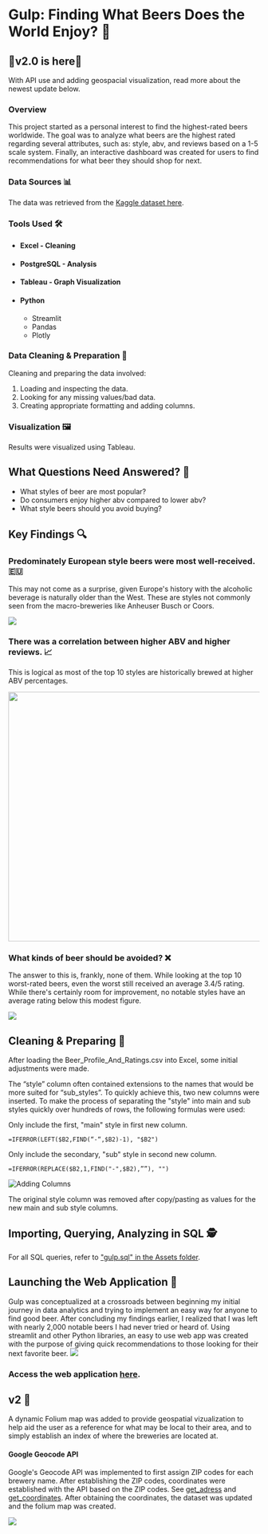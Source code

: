 # Gulp: Finding What Beers Does the World Enjoy? :beers:

## 🎉v2.0 is here🎉
With API use and adding geospacial visualization, read more about the newest update below.

### Overview
This project started as a personal interest to find the highest-rated beers worldwide. The goal was to analyze what beers are the highest rated regarding several attributes, such as: style, abv, and reviews based on a 1-5 scale system. Finally, an interactive dashboard was created for users to find recommendations for what beer they should shop for next.
### Data Sources 📊
The data was retrieved from the [Kaggle dataset here](https://www.kaggle.com/datasets/ruthgn/beer-profile-and-ratings-data-set?rvi=1).
### Tools Used 🛠️
- #### Excel - Cleaning
- #### PostgreSQL - Analysis
- #### Tableau - Graph Visualization
- #### Python
  - Streamlit
  - Pandas
  - Plotly

### Data Cleaning & Preparation 🧼
Cleaning and preparing the data involved:
1. Loading and inspecting the data.
2. Looking for any missing values/bad data.
3. Creating appropriate formatting and  adding columns.
### Visualization 🖼️
Results were visualized using Tableau.

## What Questions Need Answered? :thought_balloon:
 - What styles of beer are most popular?
 - Do consumers enjoy higher abv compared to lower abv?
 - What style beers should you avoid buying?

## Key Findings 🔍
### Predominately European style beers were most well-received. 🇪🇺
This may not come as a surprise, given Europe's history with the alcoholic beverage is naturally older than the West. These are styles not commonly seen from the macro-breweries like Anheuser Busch or Coors.

![](https://github.com/chrisbw3/gulp/blob/a1d9e1c1c0ebc0a4f9425be64f3aa0f068207ea1/Assets/top_10_styles.png)

### There was a correlation between higher ABV and higher reviews. 📈
This is logical as most of the top 10 styles are historically brewed at higher ABV percentages.

<img src="https://github.com/chrisbw3/gulp/blob/a1d9e1c1c0ebc0a4f9425be64f3aa0f068207ea1/Assets/abv_by_rating.png" width="1100" height="500"/>

### What kinds of beer should be avoided? ❌
The answer to this is, frankly, none of them. While looking at the top 10 worst-rated beers, even the worst still received an average 3.4/5 rating. While there's certainly room for improvement, no notable styles have an average rating below this modest figure.

![](https://github.com/chrisbw3/gulp/blob/b4b457e528d6ef6b2bc29cb542d3b88d5a086ad1/Assets/10_worst_beers.png)



## Cleaning & Preparing 🧼
After loading the Beer_Profile_And_Ratings.csv into Excel, some initial adjustments were made.

The “style” column often contained extensions to the names that would be more suited for “sub_styles”. To quickly achieve this, two new columns were inserted. To make the process of separating the "style" into main and sub styles quickly over hundreds of rows, the following formulas were used:

Only include the first, "main" style in first new column.
```
=IFERROR(LEFT($B2,FIND(“-“,$B2)-1), "$B2")
```
Only include the secondary, "sub" style in second new column.
```
=IFERROR(REPLACE($B2,1,FIND("-",$B2),””), "")
```
![Adding Columns](https://github.com/chrisbw3/gulp/blob/6232cec802f05d054e300df700b22ff12513b448/Assets/adding_columns.png)

The original style column was removed after copy/pasting as values for the new main and sub style columns.
## Importing, Querying, Analyzing in SQL 🕵️
For all SQL queries, refer to ["gulp.sql" in the Assets folder](https://github.com/chrisbw3/gulp/blob/e93efa8d3092b3180f315741942809852f300f73/Assets/gulp.sql).

## Launching the Web Application 🚀
Gulp was conceptualized at a crossroads between beginning my initial journey in data analytics and trying to implement an easy way for anyone to find good beer. After concluding my findings earlier, I realized that I was left with nearly 2,000 notable beers I had never tried or heard of. Using streamlit and other Python libraries, an easy to use web app was created with the purpose of giving quick recommendations to those looking for their next favorite beer.
![](https://github.com/chrisbw3/gulp/blob/779ecec9a76355c63dd9c8637dfd6581c8910e4d/Assets/GIF%20Recording%202023-12-02%20at%2011.51.34%20PM.gif)

### Access the web application [here](https://gulpapp.streamlit.app).

## v2 📣
A dynamic Folium map was added to provide geospatial vizualization to help aid the user as a reference for what may be local to their area, and to simply establish an index of where the breweries are located at.

#### Google Geocode API
Google's Geocode API was implemented to first assign ZIP codes for each brewery name. After establishing the ZIP codes, coordinates were established with the API based on the ZIP codes. See [get_adress](https://github.com/chrisbw3/gulp/blob/bcd62782c599ed6d08599c05c4d23b3122d577ff/get_address2.py) and [get_coordinates](https://github.com/chrisbw3/gulp/blob/bcd62782c599ed6d08599c05c4d23b3122d577ff/reverse_geocode.py).
After obtaining the coordinates, the dataset was updated and the folium map was created.

![](https://github.com/chrisbw3/gulp/blob/bcd62782c599ed6d08599c05c4d23b3122d577ff/Assets/map_screenshot.jpeg)
